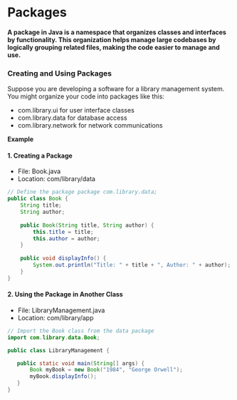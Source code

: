 # Packages
**A package in Java is a namespace that organizes classes and interfaces by functionality. This organization helps manage large codebases by logically grouping related files, making the code easier to manage and use.**

### Creating and Using Packages
Suppose you are developing a software for a library management system. You might organize your code into packages like this:

- com.library.ui for user interface classes
- com.library.data for database access
- com.library.network for network communications

**Example**

#### 1. Creating a Package
- File: Book.java
- Location: com/library/data
``` Java
// Define the package package com.library.data; 
public class Book { 
    String title; 
    String author; 
    
    public Book(String title, String author) { 
        this.title = title; 
        this.author = author; 
    } 
    
    public void displayInfo() { 
        System.out.println("Title: " + title + ", Author: " + author); 
    } 
}
```

#### 2. Using the Package in Another Class
- File: LibraryManagement.java
- Location: com/library/app
``` Java
// Import the Book class from the data package 
import com.library.data.Book; 

public class LibraryManagement { 

   public static void main(String[] args) { 
       Book myBook = new Book("1984", "George Orwell"); 
       myBook.displayInfo(); 
   } 
}
```
